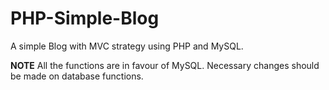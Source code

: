 # PHP-Simple-Blog

A simple Blog with MVC strategy using PHP and MySQL.

**NOTE** All the functions are in favour of MySQL. Necessary changes should be made on database functions.
